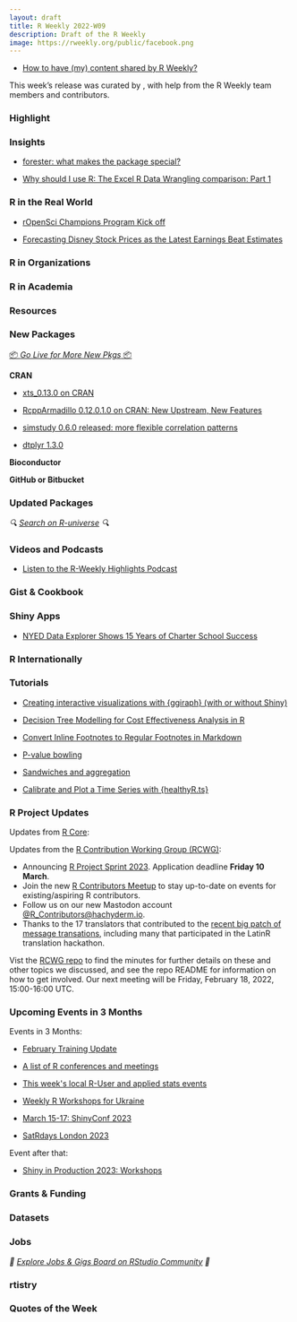 ```yaml
---
layout: draft
title: R Weekly 2022-W09
description: Draft of the R Weekly
image: https://rweekly.org/public/facebook.png
---
```



+ [How to have (my) content shared by R Weekly?](https://github.com/rweekly/rweekly.org#how-to-have-my-content-shared-by-r-weekly)

This week’s release was curated by [](), with help from the R Weekly team members and contributors.



###  Highlight



### Insights

- [forester: what makes the package special?](https://medium.com/responsibleml/forester-what-makes-the-package-special-9ece9b8a64d)

- [Why should I use R: The Excel R Data Wrangling comparison: Part 1](https://www.jumpingrivers.com/blog/why-r-part-1/)

### R in the Real World

- [rOpenSci Champions Program Kick off](https://ropensci.org/blog/2023/02/21/champions-program-kick-off/)

* [Forecasting Disney Stock Prices as the Latest Earnings Beat Estimates](https://datageeek.com/2023/02/22/forecasting-disney-stock-prices-as-the-latest-earnings-beat-estimates/)

###  R in Organizations



###  R in Academia



###  Resources



###  New Packages

<p class="added-hostname"><a href="https://rweekly.org/live" target="_blank" class="externalLink">📦 <i>Go Live for More New Pkgs</i> 📦</a></p>


**CRAN**

- [xts_0.13.0 on CRAN](https://blog.fosstrading.com/2023/02/xts-0-13-0-on-cran.html)

* [RcppArmadillo 0.12.0.1.0 on CRAN: New Upstream, New Features](http://dirk.eddelbuettel.com/blog/2023/02/22/#rcpparmadillo_0.12.0.1.0)

- [simstudy 0.6.0 released: more flexible correlation patterns](https://www.rdatagen.net/post/2023-02-21-flexible-correlation-generation-revisiting-block-matrices-for-temporal-patterns-in-simstudy/)

* [dtplyr 1.3.0](https://www.tidyverse.org/blog/2023/02/dtplyr-1-3-0/)

**Bioconductor**



**GitHub or Bitbucket**



### Updated Packages

<i>🔍 [Search on R-universe](https://r-universe.dev/search/) 🔍</i>

###  Videos and Podcasts

* [Listen to the R-Weekly Highlights Podcast](https://rweekly.fireside.fm/)


### Gist & Cookbook



### Shiny Apps

- [NYED Data Explorer Shows 15 Years of Charter School Success](https://redwallanalytics.com/2023/02/22/nyed-data-explorer-shows-15-years-of-charter-school-success/)

### R Internationally



###  Tutorials

+ [Creating interactive visualizations with {ggiraph} (with or without Shiny)](https://albert-rapp.de/posts/ggplot2-tips/17_ggiraph/17_ggiraph.html)

- [Decision Tree Modelling for Cost Effectiveness Analysis in R](https://jacobsmithecon.wordpress.com/2023/02/21/decision-tree-modelling-for-cost-effectiveness-analysis-in-r/)

* [Convert Inline Footnotes to Regular Footnotes in Markdown](https://yihui.org/en/2023/02/markdown-footnotes/)

- [P-value bowling](https://www.sumsar.net/blog/p-value-bowling/)

* [Sandwiches and aggregation](https://notstatschat.rbind.io/2023/02/21/sandwiches-and-aggregation/)

- [Calibrate and Plot a Time Series with {healthyR.ts}](https://www.spsanderson.com/steveondata/posts/rtip-2023-02-22/index.html)


<!--<div class="post-more-begin></div><div class="post-more-end"></div>-->

###  R Project Updates

Updates from [R Core](http://developer.r-project.org/blosxom.cgi/R-devel/NEWS):

Updates from the [R Contribution Working Group (RCWG)](https://contributor.r-project.org/working-group): 
 - Announcing [R Project Sprint 2023](https://contributor.r-project.org/r-project-sprint-2023/). Application deadline **Friday 10 March**.
 - Join the new [R Contributors Meetup](https://www.meetup.com/r-contributors) to stay up-to-date on events for existing/aspiring R contributors.
 - Follow us on our new Mastodon account [@R_Contributors@hachyderm.io](https://hachyderm.io/@R_Contributors).
 - Thanks to the 17 translators that contributed to the [recent big patch of message transations](https://github.com/r-devel/r-svn/commit/dd4ed6ffc9b620c7b4a92f8cb9dab9ecc8b5890c), including many that participated in the LatinR translation hackathon.

Vist the [RCWG repo](https://github.com/r-devel/rcontribution) to find the minutes for further details on these and other topics we discussed, and see the repo README for information on how to get involved. Our next meeting will be Friday, February 18, 2022, 15:00-16:00 UTC.

###  Upcoming Events in 3 Months

Events in 3 Months:


+ [February Training Update](https://www.jumpingrivers.com/blog/february-training-update/)

+ [A list of R conferences and meetings](https://jumpingrivers.github.io/meetingsR/events.html)

+ [This week's local R-User and applied stats events](https://community.rstudio.com/c/irl)

+ [Weekly R Workshops for Ukraine](https://sites.google.com/view/dariia-mykhailyshyna/main/r-workshops-for-ukraine)

+ [March 15-17: ShinyConf 2023](https://shinyconf.appsilon.com/registration/?utm_medium=social&utm_source=twitter&utm_campaign=register-sm)

+ [SatRdays London 2023](https://www.jumpingrivers.com/blog/satrdays-london/)


Event after that: 

- [Shiny in Production 2023: Workshops](https://www.jumpingrivers.com/blog/sip23-workshops/)


### Grants & Funding


### Datasets


### Jobs

<i>💼 [Explore Jobs & Gigs Board on RStudio Community](https://community.rstudio.com/c/jobs/) 💼</i>

###  rtistry


###  Quotes of the Week
